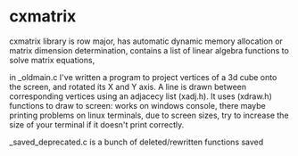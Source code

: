 # cxmatrix
cxmatrix library is row major,
has automatic dynamic memory allocation or matrix dimension determination,
contains a list of linear algebra functions to solve matrix equations,

in _oldmain.c I've written a program to project vertices of a 3d cube onto the screen, and rotated its X and Y axis. A line is drawn between corresponding vertices using an adjacecy list (xadj.h). It uses (xdraw.h) functions to draw to screen: works on windows console, there maybe printing problems on linux terminals, due to screen sizes, try to increase the size of your terminal if it doesn't print correctly.

_saved_deprecated.c is a bunch of deleted/rewritten functions saved
